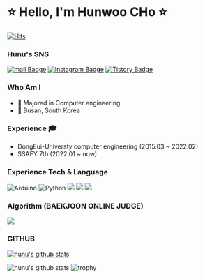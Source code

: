 # ⭐ Hello, I'm Hunwoo CHo ⭐
[![Hits](https://hits.seeyoufarm.com/api/count/incr/badge.svg?url=https%3A%2F%2Fgithub.com%2Fhunucho&count_bg=%23EB8B10&title_bg=%23684327&icon=&icon_color=%23c33&title=VISIT&edge_flat=false)](https://github.com/hunucho)

### Hunu's SNS

[![mail Badge](https://img.shields.io/badge/Mail-D14836?style=flat&logo=Gmail&logoColor=white)](mailto:postkim03@naver.com) [![Instagram Badge](https://img.shields.io/badge/Instagram-9c38d1?style=flat&logo=Instagram&logoColor=white)](https://www.instagram.com/blackv2ll) [![Tistory Badge](https://img.shields.io/badge/TistroyBlog-FF5722?style=flat&logoColor=white)](https://blackvill.tistory.com/)

### Who Am I
- 🥇 Majored in Computer engineering
- 📍 Busan, South Korea

### Experience 🎓
- DongEui-Universty computer engineering (2015.03 ~ 2022.02)
- SSAFY 7th (2022.01 ~ now)

### Experience Tech & Language
![Arduino](https://img.shields.io/badge/-Arduino-00979D?style=for-the-badge&logo=Arduino&logoColor=white)
![Python](https://img.shields.io/badge/python-3670A0?style=for-the-badge&logo=python&logoColor=ffdd54)
<img src="https://img.shields.io/badge/JAVA-007396?style=for-the-badge&logo=java&logoColor=white"> <img src="https://img.shields.io/badge/oracle-F80000?style=for-the-badge&logo=oracle&logoColor=white"> <img src="https://img.shields.io/badge/mysql-4479A1?style=for-the-badge&logo=mysql&logoColor=white">

### Algorithm (BAEKJOON ONLINE JUDGE)
<img src="http://mazassumnida.wtf/api/v2/generate_badge?boj=hunu_cho">

### GITHUB
[![hunu's github stats](https://github-readme-stats.vercel.app/api/top-langs/?username=hunucho&show_icons=true&hide_border=true&title_color=004386&icon_color=004386&layout=compact)](https://github.com/hunucho)

![hunu's github stats](https://github-readme-stats.vercel.app/api?username=hunucho&show_icons=true) 
![trophy](https://github-profile-trophy.vercel.app/?username=hunucho)
